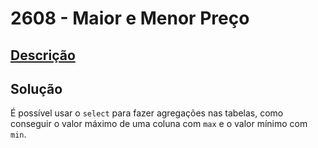 # 2608 - Maior e Menor Preço

## [Descrição](https://www.beecrowd.com.br/judge/pt/problems/view/2608)

## Solução

É possível usar o `select` para fazer agregações nas tabelas, como conseguir o valor máximo de uma coluna com `max` e o valor mínimo com `min`.